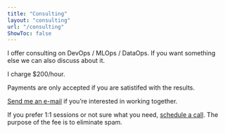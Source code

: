 ```yaml
---
title: "Consulting"
layout: "consulting"
url: "/consulting"
ShowToc: false
---
```


I offer consulting on DevOps / MLOps / DataOps. If you want something else we can also discuss about it.

I charge $200/hour.

Payments are only accepted if you are satistifed with the results.

<!-- Schedule a free consultation or  -->

[Send me an e-mail](mailto:karn@karnwong.me) if you’re interested in working together.

If you prefer 1:1 sessions or not sure what you need, [schedule a call](https://topmate.io/kahnwong). The purpose of the fee is to eliminate spam.
